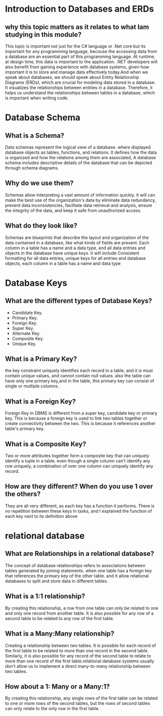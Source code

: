 
# Introduction to Databases and ERDs



## why this topic matters as it relates to what Iam studying in this module?

This topic is important not just for the C# language or .Net core but  its important for any programming language, becouse the accessing data from a database are an essential part of this programming language. At runtime, at design time, this data is important to the application. .NET developers will also benefit from gaining experience with database systems, given how important it is to store and manage data effectively today.And when we speak about databases, we should speek about Entity Relationship Diagrams (ERDs), which are crucial for modeling data stored in a database. It visualizes the relationships between entities in a database. Therefore, it helps us understand the relationships between tables in a database, which is important when writing code.  


# Database Schema


## What is a Schema?
Data schemas represent the logical view of a database. where displayed database objects as tables, functions, and relations. It defines how the data is organized and how the relations among them are associated, A database schema includes descriptive details of the database that can be depicted through schema diagrams.


## Why do we use them?

Schemas allow interpreting a vast amount of information quickly. it will can make the best use of the organization's data by eliminate data redundancy, prevent data inconsistencies, facilitate data retrieval and analysis, ensure the integrity of the data, and keep it safe from unauthorized access.

## What do they look like?
Schemas are blueprints that describe the layout and organization of the data contained in a database, like what kinds of fields are present. Each column in a table has a name and a data type, and all data entries and objects in the database have unique keys. it will include Consistent formatting for all data entries, unique keys for all entries and database objects, each column in a table has a name and data type




 # Database Keys

## What are the different types of Database Keys?

- Candidate Key.
- Primary Key.
- Foreign Key.
- Super Key.
- Alternate Key.
- Composite Key.
- Unique Key.

## What is a Primary Key?

the key constraint uniquely identifies each record in a table, and it is  must contain unique values, and cannot contain null values. also the  table can have only one primary key,and in the table, this primary key can consist of single or multiple columns .


## What is a Foreign Key?

Foreign Key in DBMS is different from a super key, candidate key or primary key. This is because a foreign key is used to link two tables together or create connectivity between the two. This is because it references another table's primary key.


## What is a Composite Key?
Two or more attributes together form a composite key that can uniquely identify a tuple in a table. even though a single column can’t identify any row uniquely, a combination of over one column can uniquely identify any record.


## How are they different? When do you use 1 over the others?
They are all very different, as each key has a function it performs. There is no repetition between these keys in tasks, and I explained the function of each key next to its definition above

# relational database

## What are Relationships in a relational database?
The concept of database relationships refers to associations between tables generated by joining statements. when one table has a foreign key that references the primary key of the other table. and it allow relational databases to split and store data in different tables.


## What is a 1:1 relationship?
By creating this relationship, a row from one table can only be related to one and only one record from another table. It is also possible for any row of a second table to be related to any row of the first table.


## What is a Many:Many relationship?
Creating a relationship between two tables. It is possible for each record of the first table to be related to more than one record  in the second table. Similarly, it is also possible for any record of the second table to relate to more than one record of the first table.relational database systems usually don't allow us to implement a direct many-to-many relationship between two tables.


## How about a 1: Many or a Many:1?

 By creating this relationship, any single rows of the first table can be related to one or more rows of the second tables, but the rows of second tables can only relate to the only row in the first table.
